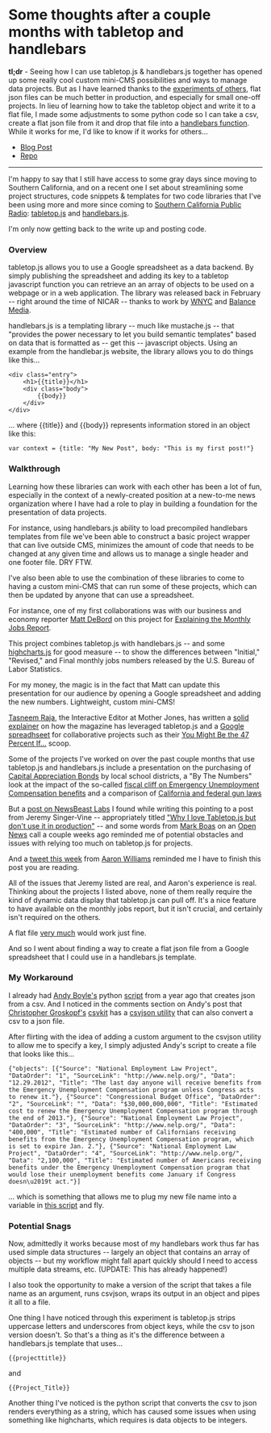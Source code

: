 # Some thoughts after a couple months with tabletop and handlebars

**tl;dr** - Seeing how I can use tabletop.js & handlebars.js together has opened up some really cool custom mini-CMS possibilities and ways to manage data projects. But as I have learned thanks to the [experiments of others](https://twitter.com/brianboyer/status/233201509842710528), flat json files can be much better in production, and especially for small one-off projects. In lieu of learning how to take the tabletop object and write it to a flat file, I made some adjustments to some python code so I can take a csv, create a flat json file from it and drop that file into a [handlebars function](https://gist.github.com/3230081). While it works for me, I'd like to know if it works for others…

- [Blog Post](http://www.chrislkeller.com/some-thoughts-after-a-couple-months-with-tabl)
- [Repo](https://gist.github.com/4700210)

----

I'm happy to say that I still have access to some gray days since moving to Southern California, and on a recent one I set about streamlining some project structures, code snippets & templates for two code libraries that I've been using more and more since coming to [Southern California Public Radio](http://www.scpr.org/): [tabletop.js](https://github.com/jsoma/tabletop) and [handlebars.js](http://handlebarsjs.com/).

I'm only now getting back to the write up and posting code.

### Overview

tabletop.js allows you to use a Google spreadsheet as a data backend. By simply publishing the spreadsheet and adding its key to a tabletop javascript function you can retrieve an an array of objects to be used on a webpage or in a web application. The library was released back in February -- right around the time of NICAR -- thanks to work by [WNYC](http://datanews.tumblr.com/) and [Balance Media](http://www.builtbybalance.com/).

handlebars.js is a templating library -- much like mustache.js -- that "provides the power necessary to let you build semantic templates" based on data that is formatted as -- get this -- javascript objects. Using an example from the handlebar.js website, the library allows you to do things like this...

	<div class="entry">
		<h1>{{title}}</h1>
		<div class="body">
			{{body}}
		</div>
	</div>

… where {{title}} and {{body}} represents information stored in an object like this:

	var context = {title: "My New Post", body: "This is my first post!"}

### Walkthrough

Learning how these libraries can work with each other has been a lot of fun, especially in the context of a newly-created position at a new-to-me news organization where I have had a role to play in building a foundation for the presentation of data projects.

For instance, using handlebars.js ability to load precompiled handlebars templates from file we've been able to construct a basic project wrapper that can live outside CMS, minimizes the amount of code that needs to be changed at any given time and allows us to manage a single header and one footer file. DRY FTW.

I've also been able to use the combination of these libraries to come to having a custom mini-CMS that can run some of these projects, which can then be updated by anyone that can use a spreadsheet.

For instance, one of my first collaborations was with our business and economy reporter [Matt DeBord](http://www.scpr.org/about/people/staff/matthew-debord) on this project for [Explaining the Monthly Jobs Report](http://www.scpr.org/blogs/economy/2012/12/07/11444/november-job-report/).

This project combines tabletop.js with handlebars.js -- and some [highcharts.js](http://www.highcharts.com/) for good measure -- to show the differences between "Initial," "Revised," and Final monthly jobs numbers released by the U.S. Bureau of Labor Statistics.

For my money, the magic is in the fact that Matt can update this presentation for our audience by opening a Google spreadsheet and adding the new numbers. Lightweight, custom mini-CMS!

[Tasneem Raja](https://twitter.com/tasneemraja), the Interactive Editor at Mother Jones, has written a [solid explainer](http://www.ire.org/blog/on-the-road/2012/09/21/behind-story-mother-jones-and-47-percent/) on how the magazine has leveraged tabletop.js and a [Google spreadhseet](https://docs.google.com/spreadsheet/ccc?key=0AiK02J6OppqxdFVxTEJBLXpqcWZKNVJsRFFZdkNESGc#gid=0) for collaborative projects such as their [You Might Be the 47 Percent If…](http://www.motherjones.com/politics/2012/09/charts-47-percent-romney-tax-data) scoop.

Some of the projects I've worked on over the past couple months that use tabletop.js and handlebars.js include a presentation on the purchasing of [Capital Appreciation Bonds](http://projects.scpr.org/static/interactives/capital-appreciation-bonds/) by local school districts, a "By The Numbers" look at the impact of the so-called [fiscal cliff on Emergency Unemployment Compensation benefits](http://projects.scpr.org/static/interactives/unemployment-compensation/) and a comparison of [California and federal gun laws](http://projects.scpr.org/static/charts/gun-laws/)

But a [post on NewsBeast Labs](http://newsbeastlabs.tumblr.com/post/37641296435/google-docs-miso-powered-apps-a-note-on) I found while writing this pointing to a post from Jeremy Singer-Vine  -- appropriately titled ["Why I love Tabletop.js but don't use it in production"](https://gist.github.com/3295633) -- and some words from [Mark Boas](https://twitter.com/maboa) on an [Open News](http://www.mozillaopennews.org/) call a couple weeks ago reminded me of potential obstacles and issues with relying too much on tabletop.js for projects.

And a [tweet this week](https://twitter.com/aboutaaron/status/289469005008338945) from [Aaron Williams](https://twitter.com/aboutaaron) reminded me I have to finish this post you are reading.

All of the issues that Jeremy listed are real, and Aaron's experience is real. Thinking about the projects I listed above, none of them really require the kind of dynamic data display that tabletop.js can pull off. It's a nice feature to have available on the monthly jobs report, but it isn't crucial, and certainly isn't required on the others.

A flat file [very much](https://docs.google.com/presentation/embed?id=1IybYcc0eVL-Rchm7lEQNwrM-AHRfr_M8ewfGYYNjeu8&start=false&loop=false&delayms=3000#slide=id.p) would work just fine.

And so I went about finding a way to create a flat json file from a Google spreadsheet that I could use in a handlebars.js template.

### My Workaround

I already had [Andy Boyle's](https://twitter.com/andymboyle) python [script](http://www.andymboyle.com/2011/11/02/quick-csv-to-json-parser-in-python/) from a year ago that creates json from a csv. And I noticed in the comments section on Andy's post that [Christopher Groskopf's](https://twitter.com/onyxfish) [csvkit](http://csvkit.readthedocs.org/en/latest/) has a [csvjson utility](http://csvkit.readthedocs.org/en/latest/scripts/csvjson.html) that can also convert a csv to a json file.

After flirting with the idea of adding a custom argument to the csvjson utility to allow me to specify a key, I simply adjusted Andy's script to create a file that looks like this…

	{"objects": [{"Source": "National Employment Law Project", "DataOrder": "1", "SourceLink": "http://www.nelp.org/", "Data": "12.29.2012", "Title": "The last day anyone will receive benefits from the Emergency Unemployment Compensation program unless Congress acts to renew it."}, {"Source": "Congressional Budget Office", "DataOrder": "2", "SourceLink": "", "Data": "$30,000,000,000", "Title": "Estimated cost to renew the Emergency Unemployment Compensation program through the end of 2013."}, {"Source": "National Employment Law Project", "DataOrder": "3", "SourceLink": "http://www.nelp.org/", "Data": "400,000", "Title": "Estimated number of Californians receiving benefits from the Emergency Unemployment Compensation program, which is set to expire Jan. 2."}, {"Source": "National Employment Law Project", "DataOrder": "4", "SourceLink": "http://www.nelp.org/", "Data": "2,100,000", "Title": "Estimated number of Americans receiving benefits under the Emergency Unemployment Compensation program that would lose their unemployment benefits come January if Congress doesn\u2019t act."}]

… which is something that allows me to plug my new file name into a variable in [this script](https://gist.github.com/raw/3230081/31abdbfb3f4746f8fb761d196dcfa81cdd38184d/data-script.js) and fly.

### Potential Snags

Now, admittedly it works because most of my handlebars work thus far has used simple data structures -- largely an object that contains an array of objects -- but my workflow might fall apart quickly should I need to access multiple data streams, etc. (UPDATE: This has already happened!)

I also took the opportunity to make a version of the script that takes a file name as an argument, runs csvjson, wraps its output in an object and pipes it all to a file.

One thing I have noticed through this experiment is tabletop.js strips uppercase letters and underscores from object keys, while the csv to json version doesn't. So that's a thing as it's the difference between a handlebars.js template that uses…

	{{projecttitle}}

and

	{{Project_Title}}

Another thing I've noticed is the python script that converts the csv to json renders everything as a string, which has caused some issues when using something like highcharts, which requires is data objects to be integers.
